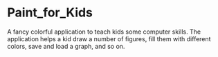 # Paint_for_Kids

A fancy colorful application to teach kids some computer skills. The application helps a kid draw a number of figures, fill them with different colors, save and load a graph, and so on.
